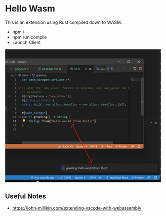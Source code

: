 # Hello Wasm

This is an extension using Rust compiled down to WASM.

- npm i
- npm run compile
- Launch Client

![](./docs/example.png)

## Useful Notes

- https://john-millikin.com/extending-vscode-with-webassembly
